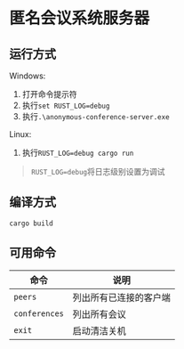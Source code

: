 # 匿名会议系统服务器

## 运行方式

Windows:

1. 打开命令提示符
2. 执行`set RUST_LOG=debug`
3. 执行`.\anonymous-conference-server.exe`

Linux:

1. 执行`RUST_LOG=debug cargo run`

>`RUST_LOG=debug`将日志级别设置为调试

## 编译方式

`cargo build`

## 可用命令
 
| 命令 | 说明 |
| ----------- | ----------- |
|`peers`| 列出所有已连接的客户端 |
|`conferences`| 列出所有会议 |
|`exit`| 启动清洁关机 |
